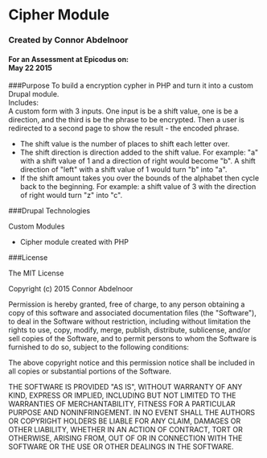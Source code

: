 # Cipher Module
### Created by Connor Abdelnoor
#### For an Assessment at Epicodus on: </br> May 22 2015

###Purpose
To build a encryption cypher in PHP and turn it into a custom Drupal module. </br>
Includes: </br>
A custom form with 3 inputs. One input is be a shift value, one is be a direction, and the third is be the phrase to be encrypted. Then a user is redirected to a second page to show the result - the encoded phrase.
</br>
* The shift value is the number of places to shift each letter over.
* The shift direction is direction added to the shift value. For example: "a" with a shift value of 1 and a direction of right would become "b". A shift direction of "left" with a shift value of 1 would turn "b" into "a".
* If the shift amount takes you over the bounds of the alphabet then cycle back to the beginning. For example: a shift value of 3 with the direction of right would turn "z" into "c".



###Drupal Technologies

Custom Modules
* Cipher module created with PHP

###License

The MIT License

Copyright (c) 2015 Connor Abdelnoor

Permission is hereby granted, free of charge, to any person obtaining a copy
of this software and associated documentation files (the "Software"), to deal
in the Software without restriction, including without limitation the rights
to use, copy, modify, merge, publish, distribute, sublicense, and/or sell
copies of the Software, and to permit persons to whom the Software is
furnished to do so, subject to the following conditions:

The above copyright notice and this permission notice shall be included in
all copies or substantial portions of the Software.

THE SOFTWARE IS PROVIDED "AS IS", WITHOUT WARRANTY OF ANY KIND, EXPRESS OR
IMPLIED, INCLUDING BUT NOT LIMITED TO THE WARRANTIES OF MERCHANTABILITY,
FITNESS FOR A PARTICULAR PURPOSE AND NONINFRINGEMENT. IN NO EVENT SHALL THE
AUTHORS OR COPYRIGHT HOLDERS BE LIABLE FOR ANY CLAIM, DAMAGES OR OTHER
LIABILITY, WHETHER IN AN ACTION OF CONTRACT, TORT OR OTHERWISE, ARISING FROM,
OUT OF OR IN CONNECTION WITH THE SOFTWARE OR THE USE OR OTHER DEALINGS IN
THE SOFTWARE.
